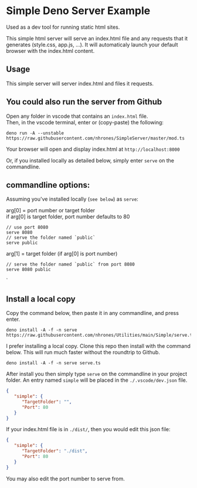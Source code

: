 
# Simple Deno Server Example

Used as a dev tool for running static html sites.     

This simple html server will serve an index.html file and any requests that it generates (style.css, app.js, ...).
It will automaticaly launch your default browser with the index.html content.

## Usage

This simple server will server index.html and files it requests.

## You could also run the server from Github
Open any folder in vscode that contains an `index.html` file.     
Then, in the vscode terminal, enter or (copy-paste) the following: 
```
deno run -A --unstable https://raw.githubusercontent.com/nhrones/SimpleServer/master/mod.ts
```
Your browser will open and display index.html at `http://localhost:8000`

Or, if you installed locally as detailed below, simply enter `serve` on the commandline.

## commandline options:

Assuming you've installed locally (`see below`) as `serve`:    

arg[0] = port number or target folder    
if arg[0] is target folder, port number defaults to 80
```
// use port 8080
serve 8080
// serve the folder named `public`
serve public
```
arg[1] = target folder (if arg[0] is port number)
```
// serve the folder named `public` from port 8080
serve 8080 public
```
`
## Install a local copy
Copy the command below, then paste it in any commandline, and press enter. 
```
deno install -A -f -n serve https://raw.githubusercontent.com/nhrones/Utilities/main/Simple/serve.ts

```
I prefer installing a local copy.  Clone this repo then install with the command below. This will run much faster without the roundtrip to Github.
```
deno install -A -f -n serve serve.ts
```
After install you then simply type `serve` on the commandline in your project folder.
An entry named `simple` will be placed in the `./.vscode/dev.json` file.
```json
{
   "simple": {
      "TargetFolder": "",
      "Port": 80
   }
}
```
If your index.html file is in `./dist/`, then you would edit this json file:
```json
{
   "simple": {
      "TargetFolder": "./dist",
      "Port": 80
   }
}
```
You may also edit the port number to serve from.